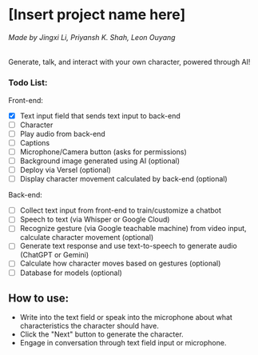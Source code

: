 # [Insert project name here]
###### Made by Jingxi Li, Priyansh K. Shah, Leon Ouyang

Generate, talk, and interact with your own character, powered through AI!

### Todo List:

Front-end:
 - [X] Text input field that sends text input to back-end
 - [ ] Character
 - [ ] Play audio from back-end
 - [ ] Captions
 - [ ] Microphone/Camera button (asks for permissions)
 - [ ] Background image generated using AI (optional)
 - [ ] Deploy via Versel (optional)
 - [ ] Display character movement calculated by back-end (optional)

Back-end:
 - [ ] Collect text input from front-end to train/customize a chatbot
 - [ ] Speech to text (via Whisper or Google Cloud)
 - [ ] Recognize gesture (via Google teachable machine) from video input, calculate character movement (optional)
 - [ ] Generate text response and use text-to-speech to generate audio (ChatGPT or Gemini)
 - [ ] Calculate how character moves based on gestures (optional)
 - [ ] Database for models (optional)

## How to use:
 - Write into the text field or speak into the microphone about what characteristics the character should have.
 - Click the "Next" button to generate the character.
 - Engage in conversation through text field input or microphone.
